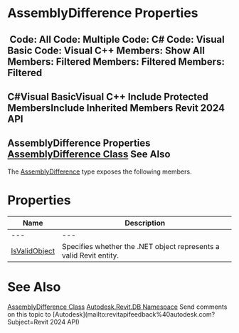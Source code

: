 # AssemblyDifference Properties

﻿
 Code: All Code: Multiple Code: C# Code: Visual Basic Code: Visual C++  Members: Show All Members: Filtered Members: Filtered Members: Filtered   
---  
C#Visual BasicVisual C++
Include Protected MembersInclude Inherited Members
Revit 2024 API  
---  
AssemblyDifference Properties  
[AssemblyDifference Class](51d7603f-be85-5d67-eeb1-7cd7a6d199a8.md "AssemblyDifference Class") See Also  
---  
The [AssemblyDifference](51d7603f-be85-5d67-eeb1-7cd7a6d199a8.md "AssemblyDifference Class") type exposes the following members.
# Properties
| Name | Description |
| --- | --- |
| --- | --- | --- |
| [IsValidObject](ca5ba53b-c9ca-0e17-63dc-35ff8b2874d1.md "IsValidObject Property") | Specifies whether the .NET object represents a valid Revit entity. |

# See Also
[AssemblyDifference Class](51d7603f-be85-5d67-eeb1-7cd7a6d199a8.md "AssemblyDifference Class")
[Autodesk.Revit.DB Namespace](87546ba7-461b-c646-cbb1-2cb8f5bff8b2.md "Autodesk.Revit.DB Namespace")
Send comments on this topic to [Autodesk](mailto:revitapifeedback%40autodesk.com?Subject=Revit 2024 API)